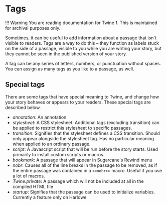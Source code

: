 # Tags

!!! Warning
    You are reading documentation for Twine 1. This is maintained for archival purposes only.

Sometimes, it can be useful to add information about a passage that isn't visible to readers. Tags are a way to do this – they function as labels stuck on the side of a passage, visible to you while you are writing your story, but they cannot be seen in the published version of your story.

A tag can be any series of letters, numbers, or punctuation without spaces. You can assign as many tags as you like to a passage, as well.

## Special tags

There are some tags that have special meaning to Twine, and change how your story behaves or appears to your readers. These special tags are described below.

- *annotation*: An annotation
- *stylesheet*: A CSS stylesheet. Additional tags (excluding transition) can be applied to restrict this stylesheet to specific passages.
- *transition*: Signifies that the stylesheet defines a CSS transition. Should only appear alongside the stylesheet tag. Has no particular meaning when applied to an ordinary passage.
- *script*: A Javascript script that will be run before the story starts. Used primarily to install custom scripts or macros.
- *bookmark*: A passage that will appear in Sugarcane's Rewind menu
- *nobr*: Causes all of the line breaks in the passage to be removed, as if the entire passage was contained in a `<<nobr>>` macro. Useful if you use a lot of macros.
- *Twine.private*: A passage which will not be included at all in the compiled HTML file
- *startup*: Signifies that the passage can be used to initialize variables. Currently a feature only on Harlowe
